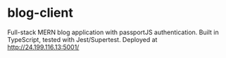 # blog-client

Full-stack MERN blog application with passportJS authentication. Built in TypeScript, tested with Jest/Supertest. Deployed at http://24.199.116.13:5001/
